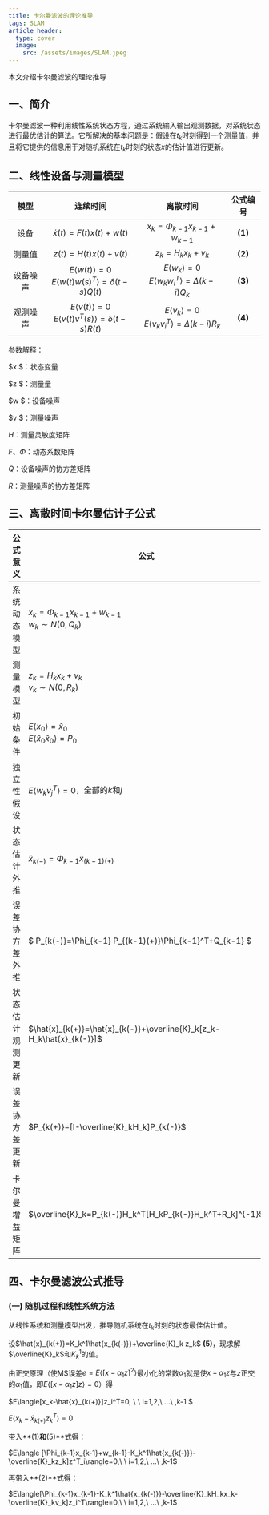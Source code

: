 ```yaml
---
title: 卡尔曼滤波的理论推导
tags: SLAM
article_header:
  type: cover
  image:
    src: /assets/images/SLAM.jpeg
---
```


本文介绍卡尔曼滤波的理论推导

## 一、简介

卡尔曼滤波一种利用线性系统状态方程，通过系统输入输出观测数据，对系统状态进行最优估计的算法。它所解决的基本问题是：假设在$t_k$时刻得到一个测量值，并且将它提供的信息用于对随机系统在$t_k$时刻的状态$x$的估计值进行更新。

## 二、线性设备与测量模型

|   模型   |                           连续时间                           |                           离散时间                           | 公式编号 |
| :------: | :----------------------------------------------------------: | :----------------------------------------------------------: | :------: |
|   设备   |                  $\dot{x}(t)=F(t)x(t)+w(t)$                  |               $x_k=\Phi_{k-1}x_{k-1}+w_{k-1}$                | **(1)**  |
|  测量值  |                     $z(t)=H(t)x(t)+v(t)$                     |                       $z_k=H_kx_k+v_k$                       | **(2)**  |
| 设备噪声 | $E\langle w(t)\rangle=0$<br>$E\langle w(t)w(s)^T\rangle=\delta(t-s)Q(t)$ | $E\langle w_k\rangle=0$<br>$E\langle w_kw_i^T\rangle=\Delta(k-i)Q_k$ | **(3)**  |
| 观测噪声 | $E\langle v(t)\rangle=0$<br>$E\langle v(t)v^T(s)\rangle=\delta(t-s)R(t)$ | $E\langle v_k\rangle=0$<br>$E\langle v_k v_i^T\rangle=\Delta(k-i)R_k$ | **(4)**  |

参数解释：

$x $：状态变量 

$z $：测量量

$w $：设备噪声

$v $：测量噪声

$H$：测量灵敏度矩阵

$F、\Phi$：动态系数矩阵

$Q$：设备噪声的协方差矩阵

$R$：测量噪声的协方差矩阵

## 三、离散时间卡尔曼估计子公式

| 公式意义         | 公式                                                         |
| ---------------- | ------------------------------------------------------------ |
| 系统动态模型     | $x_k=\Phi_{k-1}x_{k-1}+w_{k-1}$<br>$w_k\sim N(0,Q_k)$        |
| 测量模型         | $z_k=H_kx_k+v_k$<br>$v_k\sim N(0,R_k)$                       |
| 初始条件         | $E\langle x_0\rangle=\hat{x}_0$<br>$E\langle\widetilde{x}_0\widetilde{x}_0\rangle=P_0$ |
| 独立性假设       | $E\langle w_k v_j^T\rangle=0$，全部的$k$和$j$                |
| 状态估计外推     | $\hat{x}_{k(-)}=\Phi_{k-1}\hat{x}_{(k-1)(+)}$                |
| 误差协方差外推   | $ P_{k(-)}=\Phi_{k-1} P_{(k-1)(+)}\Phi_{k-1}^T+Q_{k-1} $     |
| 状态估计观测更新 | $\hat{x}_{k(+)}=\hat{x}_{k(-)}+\overline{K}_k[z_k-H_k\hat{x}_{k(-)}]$ |
| 误差协方差更新   | $P_{k(+)}=[I-\overline{K}_kH_k]P_{k(-)}$                     |
| 卡尔曼增益矩阵   | $\overline{K}_k=P_{k(-)}H_k^T[H_kP_{k(-)}H_k^T+R_k]^{-1}$    |

## 四、卡尔曼滤波公式推导

### (一) 随机过程和线性系统方法

从线性系统和测量模型出发，推导随机系统在$t_k$时刻的状态最佳估计值。

设$\hat{x}_{k(+)}=K_k^1\hat{x_{k(-)}}+\overline{K}_k z_k$ **(5)**，现求解$\overline{K}_k$和$K_k^1$的值。

由正交原理（使MS误差$e=E\langle[x-\alpha_1z]^2\rangle$最小化的常数$\alpha_1$就是使$x-\alpha_1z$与$z$正交的$\alpha_1$值，即$E\langle [x-\alpha_1z]z\rangle=0$）得

$E\langle[x_k-\hat{x}_{k(+)}]z_i^T=0, \ \ i=1,2,\ ...\ ,k-1 $

$E\langle x_k-\hat{x}_{k(+)}z_k^T\rangle=0$

带入**(1)**和**(5)**式得：

$E\langle [\Phi_{k-1}x_{k-1}+w_{k-1}-K_k^1\hat{x_{k(-)}}-\overline{K}_kz_k]z^T_i\rangle=0,\ \ i=1,2,\ ...\ ,k-1$

再带入**(2)**式得：

$E\langle[\Phi_{k-1}x_{k-1}-K_k^1\hat{x_{k(-)}}-\overline{K}_kH_kx_k-\overline{K}_kv_k]z_i^T\rangle=0,\ \ i=1,2,\ ...\ ,k-1$ 





